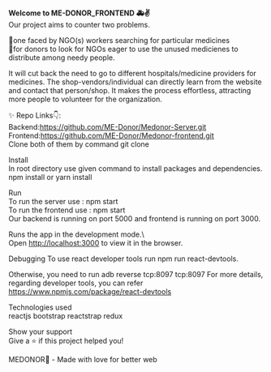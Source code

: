 **Welcome to ME-DONOR_FRONTEND 🚑✌** <br />
Our project aims to counter two problems.<br />

💨one faced by NGO(s) workers searching for particular medicines<br />
💨for donors to look for NGOs eager to use the unused medicienes to distribute among needy people.<br />

It will cut back the need to go to different hospitals/medicine providers for medicines. The shop-vendors/individual can directly learn from the website and contact that person/shop. It makes the process effortless, attracting more people to volunteer for the organization. <br />

✨
Repo Links👇: <br />
Backend:https://github.com/ME-Donor/Medonor-Server.git <br />
Frontend:https://github.com/ME-Donor/Medonor-frontend.git <br />
Clone both of them by command git clone <br />

Install <br />
In root directory use given command to install packages and dependencies. <br />
npm install or yarn install <br />
 
Run <br />
To run the server use : npm start <br />
To run the frontend use : npm start <br />
Our backend is running on port 5000 and frontend is running on port 3000. <br />

Runs the app in the development mode.\ <br />
Open [http://localhost:3000](http://localhost:3000) to view it in the browser. <br />

Debugging
To use react developer tools run npm run react-devtools. <br/>

Otherwise, you need to run adb reverse tcp:8097 tcp:8097
For more details, regarding developer tools, you can refer https://www.npmjs.com/package/react-devtools

Technologies used<br />
reactjs bootstrap reactstrap redux <br />

Show your support <br />
Give a ⭐️ if this project helped you! <br />

MEDONOR💌 - Made with love for better web<br />
